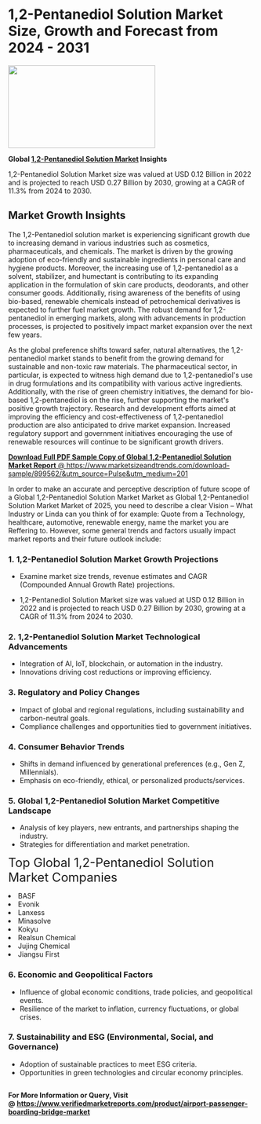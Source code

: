 <H1>1,2-Pentanediol Solution Market Size, Growth and Forecast from 2024 - 2031</H1><img class="aligncenter size-medium wp-image-584254" src="https://thirdeyenews.in/wp-content/uploads/2024/09/Global-Market-Research-300x168.jpeg" alt="" width="300" height="168" /><p><strong>Global&nbsp;<a href="https://www.marketsizeandtrends.com/download-sample/899562/&amp;utm_source=Pulse&amp;utm_medium=201">1,2-Pentanediol Solution Market</a> Insights</strong></p><p>1,2-Pentanediol Solution Market size was valued at USD 0.12 Billion in 2022 and is projected to reach USD 0.27 Billion by 2030, growing at a CAGR of 11.3% from 2024 to 2030.</p><p><h2>Market Growth Insights</h2> <p>The 1,2-Pentanediol solution market is experiencing significant growth due to increasing demand in various industries such as cosmetics, pharmaceuticals, and chemicals. The market is driven by the growing adoption of eco-friendly and sustainable ingredients in personal care and hygiene products. Moreover, the increasing use of 1,2-pentanediol as a solvent, stabilizer, and humectant is contributing to its expanding application in the formulation of skin care products, deodorants, and other consumer goods. Additionally, rising awareness of the benefits of using bio-based, renewable chemicals instead of petrochemical derivatives is expected to further fuel market growth. The robust demand for 1,2-pentanediol in emerging markets, along with advancements in production processes, is projected to positively impact market expansion over the next few years.</p> <p><a href="download-sample-link"></a></p> <p>As the global preference shifts toward safer, natural alternatives, the 1,2-pentanediol market stands to benefit from the growing demand for sustainable and non-toxic raw materials. The pharmaceutical sector, in particular, is expected to witness high demand due to 1,2-pentanediol's use in drug formulations and its compatibility with various active ingredients. Additionally, with the rise of green chemistry initiatives, the demand for bio-based 1,2-pentanediol is on the rise, further supporting the market's positive growth trajectory. Research and development efforts aimed at improving the efficiency and cost-effectiveness of 1,2-pentanediol production are also anticipated to drive market expansion. Increased regulatory support and government initiatives encouraging the use of renewable resources will continue to be significant growth drivers.</p> <p><a href="get-more-link"></p><p><span class=""><strong>Download Full PDF Sample Copy of Global 1,2-Pentanediol Solution Market Report</strong> @ <a href="https://www.marketsizeandtrends.com/download-sample/899562/&amp;utm_source=Pulse&amp;utm_medium=201" target="_blank">https://www.marketsizeandtrends.com/download-sample/899562/&amp;utm_source=Pulse&amp;utm_medium=201</a></span></p><p>In order to make an accurate and perceptive description of future scope of a Global&nbsp;1,2-Pentanediol Solution Market Market as Global&nbsp;1,2-Pentanediol Solution Market Market of 2025, you need to describe a clear Vision &ndash; What Industry or Linda can you think of for example: Quote from a Technology, healthcare, automotive, renewable energy, name the market you are Reffering to. However, some general trends and factors usually impact market reports and their future outlook include:</p><h3>1.&nbsp;<strong>1,2-Pentanediol Solution Market Growth Projections</strong></h3><ul><li>Examine market size trends, revenue estimates and CAGR (Compounded Annual Growth Rate) projections.</li><li><p>1,2-Pentanediol Solution Market size was valued at USD 0.12 Billion in 2022 and is projected to reach USD 0.27 Billion by 2030, growing at a CAGR of 11.3% from 2024 to 2030.</p></li></ul><h3>2.&nbsp;<strong>1,2-Pentanediol Solution Market Technological Advancements</strong></h3><ul><li>Integration of AI, IoT, blockchain, or automation in the industry.</li><li>Innovations driving cost reductions or improving efficiency.</li></ul><h3>3.&nbsp;<strong>Regulatory and Policy Changes</strong></h3><ul><li>Impact of global and regional regulations, including sustainability and carbon-neutral goals.</li><li>Compliance challenges and opportunities tied to government initiatives.</li></ul><h3>4.&nbsp;<strong>Consumer Behavior Trends</strong></h3><ul><li>Shifts in demand influenced by generational preferences (e.g., Gen Z, Millennials).</li><li>Emphasis on eco-friendly, ethical, or personalized products/services.</li></ul><h3>5.&nbsp;<strong>Global 1,2-Pentanediol Solution Market Competitive Landscape</strong></h3><ul><li>Analysis of key players, new entrants, and partnerships shaping the industry.</li><li>Strategies for differentiation and market penetration.</li></ul><p data-pm-slice="1 1 []"><span style="color: inherit; font-family: inherit; font-size: 25px;">Top Global 1,2-Pentanediol Solution Market Companies</span></p><div class="" data-test-id=""><p><li>BASF</li><li> Evonik</li><li> Lanxess</li><li> Minasolve</li><li> Kokyu</li><li> Realsun Chemical</li><li> Jujing Chemical</li><li> Jiangsu First</li></p></div><h3>6.&nbsp;<strong>Economic and Geopolitical Factors</strong></h3><ul><li>Influence of global economic conditions, trade policies, and geopolitical events.</li><li>Resilience of the market to inflation, currency fluctuations, or global crises.</li></ul><h3>7.&nbsp;<strong>Sustainability and ESG (Environmental, Social, and Governance)</strong></h3><ul><li>Adoption of sustainable practices to meet ESG criteria.</li><li>Opportunities in green technologies and circular economy principles.</li></ul><h2><strong style="font-size: 14px;">For More Information or Query, Visit @&nbsp;</strong><a style="background-color: #ffffff; font-size: 14px;" href="https://www.marketsizeandtrends.com/report/12-pentanediol-solution-market/" target="_blank">https://www.verifiedmarketreports.com/product/airport-passenger-boarding-bridge-market</a></h2>
